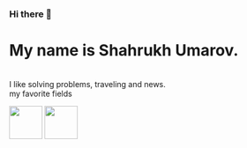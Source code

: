 ### Hi there 👋<br>
<h1>My name is Shahrukh Umarov.</h1><br>
I like solving problems, traveling and news.<br>
my favorite fields
<p><img src="https://banner2.cleanpng.com/20180516/bcw/kisspng-php-computer-icons-web-development-logo-icon-5afcf35f0da8a0.511588531526526815056.jpg" width="60"/>
<img src="https://e7.pngegg.com/pngimages/764/304/png-clipart-laravel-black-logo-tech-companies-thumbnail.png" width="60"/>
</p>
